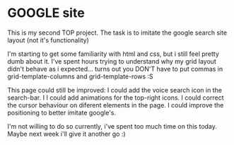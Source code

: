 # GOOGLE site
This is my second TOP project. The task is to imitate the google search site layout (not it's functionality)

I'm starting to get some familiarity with html and css, but i still feel pretty dumb about it.
I've spent hours trying to understand why my grid layout didn't behave as i expected... turns out you DON'T have to put commas in grid-template-columns and grid-template-rows :S

This page could still be improved:
        I could add the voice search icon in the search-bar.
I       I could add animations for the top-right icons.
        I could correct the cursor behaviour on diferent elements in the page.
        I could improve the positioning to better imitate google's.

I'm not willing to do so currently, i've spent too much time on this today. Maybe next week i'll give it another go :)
